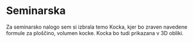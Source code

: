 # Seminarska
Za seminarsko nalogo sem si izbrala temo Kocka, kjer bo zraven navedene formule za ploščino, volumen kocke. Kocka bo tudi prikazana v 3D obliki.
